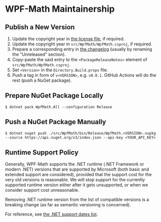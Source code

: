 WPF-Math Maintainership
=======================

Publish a New Version
---------------------

1. Update the copyright year in [the license file][license], if required.
2. Update the copyright year in `src/WpfMath/WpfMath.csproj`, if required.
3. Prepare a corresponding entry in [the changelog][changelog] (usually by renaming the "Unreleased" section).
4. Copy-paste the said entry to the `<PackageReleaseNotes>` element of `src/WpfMath/WpfMath.csproj`.
5. Set `<Version>` in the `Directory.Build.props` file.
6. Push a tag in form of `v<VERSION>`, e.g. `v0.0.1`. GitHub Actions will do the rest (push a NuGet package).

Prepare NuGet Package Locally
-----------------------------

```console
$ dotnet pack WpfMath.All --configuration Release
```

Push a NuGet Package Manually
-----------------------------

```console
$ dotnet nuget push ./src/WpfMath/bin/Release/WpfMath.<VERSION>.nupkg --source https://api.nuget.org/v3/index.json --api-key <YOUR_API_KEY>
```

Runtime Support Policy
----------------------

Generally, WPF-Math supports the .NET runtime (.NET Framework or modern .NET) versions that are supported by Microsoft (both basic and extended support are considered), provided that the support cost for the very old versions is reasonable. We will stop support for the currently supported runtime version either after it gets unsupported, or when we consider support cost unreasonable.

Removing .NET runtime version from the list of compatible versions is a breaking change (as far as semantic versioning is concerned).

For reference, see [the .NET support dates list][dotnet-support-dates].

[changelog]: ./CHANGELOG.md
[dotnet-support-dates]: https://fornever.me/en/posts/2021-04-10.net-support-dates.html
[license]: ./LICENSE.md
